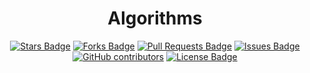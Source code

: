 <h1 align='center'>Algorithms</h1>
<div align='center'>
<a href="https://github.com/pythonicboat/algorithms/stargazers"><img src="https://img.shields.io/github/stars/pythonicboat/algorithms" alt="Stars Badge"/></a>
<a href="https://github.com/pythonicboat/algorithms/network/members"><img src="https://img.shields.io/github/forks/pythonicboat/algorithms" alt="Forks Badge"/></a>
<a href="https://github.com/pythonicboat/algorithms/pulls"><img src="https://img.shields.io/github/issues-pr/pythonicboat/algorithms" alt="Pull Requests Badge"/></a>
<a href="https://github.com/pythonicboat/algorithms/issues"><img src="https://img.shields.io/github/issues/pythonicboat/algorithms" alt="Issues Badge"/></a>
<a href="https://github.com/pythonicboat/algorithms/graphs/contributors"><img alt="GitHub contributors" src="https://img.shields.io/github/contributors/pythonicboat/algorithms?color=2b9348"></a>
<a href="https://github.com/pythonicboat/algorithms/blob/master/LICENSE"><img src="https://img.shields.io/github/license/pythonicboat/algorithms?color=2b9348" alt="License Badge"/></a>
</div>

